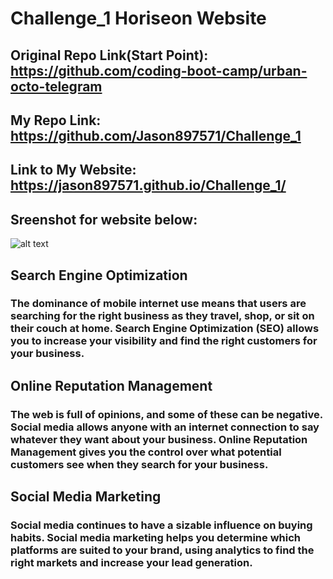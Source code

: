 # Challenge_1 Horiseon Website

## Original Repo Link(Start Point): https://github.com/coding-boot-camp/urban-octo-telegram
## My Repo Link: https://github.com/Jason897571/Challenge_1
## Link to My Website: https://jason897571.github.io/Challenge_1/


## Sreenshot for website below:
![alt text](/assets/images/digital-marketing-meeting.jpg)

## Search Engine Optimization

### The dominance of mobile internet use means that users are searching for the right business as they travel, shop, or sit on their couch at home. Search Engine Optimization (SEO) allows you to increase your visibility and find the right customers for your business.

## Online Reputation Management

### The web is full of opinions, and some of these can be negative. Social media allows anyone with an internet connection to say whatever they want about your business. Online Reputation Management gives you the control over what potential customers see when they search for your business.

## Social Media Marketing

### Social media continues to have a sizable influence on buying habits. Social media marketing helps you determine which platforms are suited to your brand, using analytics to find the right markets and increase your lead generation.
